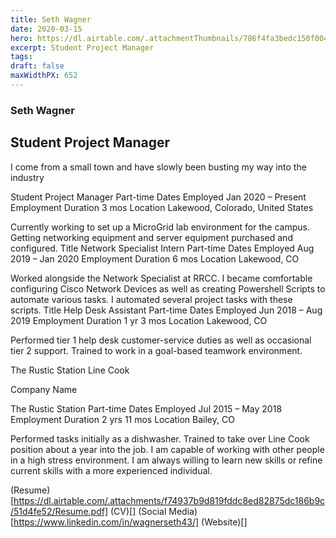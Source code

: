 ```yaml
---
title: Seth Wagner
date: 2020-03-15
hero: https://dl.airtable.com/.attachmentThumbnails/786f4fa3bedc150f00442d15981e863e/d6b08f4e
excerpt: Student Project Manager
tags: 
draft: false
maxWidthPX: 652
---
```


### Seth Wagner
## Student Project Manager

I come from a small town and have slowly been busting my way into the industry

Student Project Manager
Part-time
Dates Employed Jan 2020 – Present
Employment Duration 3 mos
Location Lakewood, Colorado, United States

Currently working to set up a MicroGrid lab environment for the campus. Getting networking equipment and server equipment purchased and configured.
Title Network Specialist Intern
Part-time
Dates Employed Aug 2019 – Jan 2020
Employment Duration 6 mos
Location Lakewood, CO

Worked alongside the Network Specialist at RRCC. I became comfortable configuring Cisco Network Devices as well as creating Powershell Scripts to automate various tasks. I automated several project tasks with these scripts.
Title Help Desk Assistant
Part-time
Dates Employed Jun 2018 – Aug 2019
Employment Duration 1 yr 3 mos
Location Lakewood, CO

Performed tier 1 help desk customer-service duties as well as occasional tier 2 support. Trained to work in a goal-based teamwork environment.

The Rustic Station
Line Cook

Company Name

The Rustic Station Part-time
Dates Employed Jul 2015 – May 2018
Employment Duration 2 yrs 11 mos
Location Bailey, CO

Performed tasks initially as a dishwasher. Trained to take over Line Cook position about a year into the job. I am capable of working with other people in a high stress environment. I am always willing to learn new skills or refine current skills with a more experienced individual.


(Resume)[https://dl.airtable.com/.attachments/f74937b9d819fddc8ed82875dc186b9c/51d4fe52/Resume.pdf]
(CV)[]
(Social Media)[https://www.linkedin.com/in/wagnerseth43/]
(Website)[]

